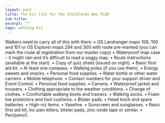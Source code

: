 ```yaml
---
layout: post
title: The kit list for the Chalklands Way PLOD
sub-title: 
excerpt: ""
tags: walking kit
---
```


Walkers need to carry all of this with them:
• OS Landranger maps 106, 100 and 101 or OS Explorer maps 294 and
300 with route pre-marked (you can mark the route at registration from our master copy)
• Waterproof map case – it might rain and it’s difficult to read a soggy map.
• Route instructions (available at the start).
• Copy of quiz sheet (issued on night).
• Basic first aid kit.
• At least one compass.
• Walking poles (if you use them).
• Energy sweets and snacks.
• Personal food supplies.
• Water bottle or other water carriers.
• Mobile telephone.
• Contact numbers for your support driver and Event Control.
• Personal food supplies.
• Camera.
• Waterproof jacket and trousers.
• Clothing appropriate to the weather conditions.
• Change of clothes.
• Comfortable walking boots and trainers.
• Walking socks.
• Foam toe protectors and foot cushions.
• Blister pads.
• Head torch and spare batteries.
• High-viz items.
• Vaseline.
• Sunscreen and sunglasses.
• Basic first aid kit, inc pain killers, blister pads, zinc oxide tape or similar.
• Pen/pencil.